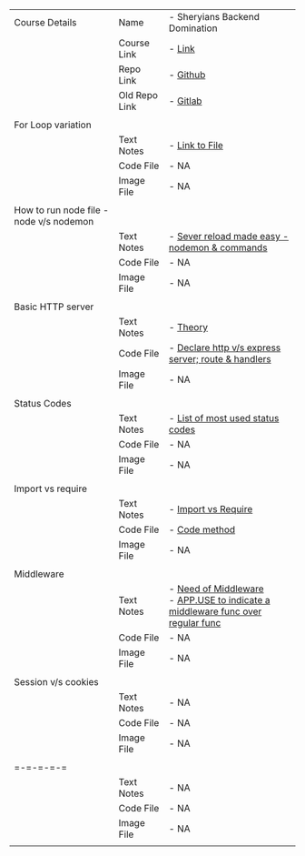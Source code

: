 ||||
|-|-|-|
|Course Details|Name|- Sheryians Backend Domination|
||Course Link|- [Link](https://sheryians.com/courses/courses-details/Back-End%20Domination:%20Create%20Efficient%20Back-End.)|
||Repo Link|- [Github](https://github.com/nileshchakkarwar/js-fullstack)|
||Old Repo Link|- [Gitlab](https://gitlab.com/nileshchakkarwar/nodejs-sheryians)|
||||
|For Loop variation |||
||Text Notes|- [Link to File](../02-codeTxtFiles/forLoopsInJs.txt)|
||Code File|- NA|
||Image File|- NA|
||||
|How to run node file - node v/s nodemon|||
||Text Notes|- [Sever reload made easy - nodemon & commands](../02-codeTxtFiles/nodemon.md)|
||Code File|- NA|
||Image File|- NA|
||||
|Basic HTTP server |||
||Text Notes|- [Theory](../02-codeTxtFiles/basicServer.txt)|
||Code File|- [Declare http v/s express server; route & handlers](../02-codeTxtFiles/httpExpressServerDef.js)|
||Image File|- NA|
||||
|Status Codes|||
||Text Notes|- [List of most used status codes](../02-codeTxtFiles/statusCodes.txt)|
||Code File|- NA|
||Image File|- NA|
||||
|Import vs require|||
||Text Notes|- [Import vs Require](../02-codeTxtFiles/require-vs-import.md)|
||Code File|- [Code method ](../02-codeTxtFiles/require-vs-import.js)|
||Image File|- NA|
||||
|Middleware|||
||Text Notes|- [Need of Middleware](../02-codeTxtFiles/middlewareNeed.md)<br>- [APP.USE to indicate a middleware func over regular func](../02-codeTxtFiles/middlewareAppUse.md)|
||Code File|- NA|
||Image File|- NA|
||||
|Session v/s cookies|||
||Text Notes|- NA|
||Code File|- NA|
||Image File|- NA|
||||
|=-=-=-=-=|||
||Text Notes|- NA|
||Code File|- NA|
||Image File|- NA|
||||
